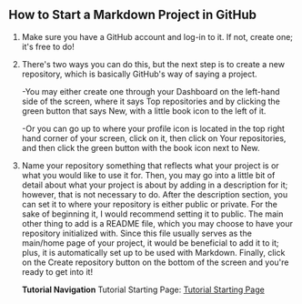## How to Start a Markdown Project in GitHub

1. Make sure you have a GitHub account and log-in to it. If not, create one; it's free to do!

2. There's two ways you can do this, but the next step is to create a new repository, which is basically
   GitHub's way of saying a project.
   
     -You may either create one through your Dashboard on the left-hand
     side of the screen, where it says Top repositories and by clicking the green button that says New, with
     a little book icon to the left of it.
   
     -Or you can go up to where your profile icon is located in the top
     right hand corner of your screen, click on it, then click on Your repositories, and then click the green
     button with the book icon next to New.

3. Name your repository something that reflects what your project is or what you would like to use it for. Then,
   you may go into a little bit of detail about what your project is about by adding in a description for it;
   however, that is not necessary to do. After the description section, you can set it to where your repository
   is either public or private. For the sake of beginning it, I would recommend setting it to public. The main
   other thing to add is a README file, which you may choose to have your repository initialized with. Since this
   file usually serves as the main/home page of your project, it would be beneficial to add it to it; plus, it is
   automatically set up to be used with Markdown. Finally, click on the Create repository button on the bottom of
   the screen and you're ready to get into it!

   **Tutorial Navigation**
   Tutorial Starting Page: [Tutorial Starting Page]()
